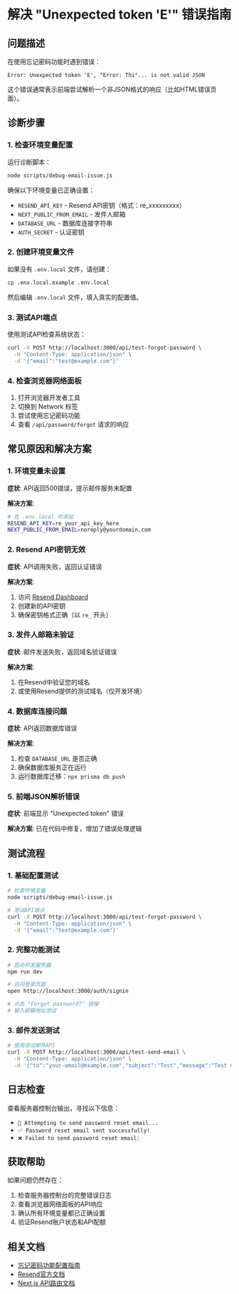 # 解决 "Unexpected token 'E'" 错误指南

## 问题描述

在使用忘记密码功能时遇到错误：
```
Error: Unexpected token 'E', "Error: Thi"... is not valid JSON
```

这个错误通常表示前端尝试解析一个非JSON格式的响应（比如HTML错误页面）。

## 诊断步骤

### 1. 检查环境变量配置

运行诊断脚本：
```bash
node scripts/debug-email-issue.js
```

确保以下环境变量已正确设置：
- `RESEND_API_KEY` - Resend API密钥（格式：re_xxxxxxxxx）
- `NEXT_PUBLIC_FROM_EMAIL` - 发件人邮箱
- `DATABASE_URL` - 数据库连接字符串
- `AUTH_SECRET` - 认证密钥

### 2. 创建环境变量文件

如果没有 `.env.local` 文件，请创建：
```bash
cp .env.local.example .env.local
```

然后编辑 `.env.local` 文件，填入真实的配置值。

### 3. 测试API端点

使用测试API检查系统状态：
```bash
curl -X POST http://localhost:3000/api/test-forgot-password \
  -H "Content-Type: application/json" \
  -d '{"email":"test@example.com"}'
```

### 4. 检查浏览器网络面板

1. 打开浏览器开发者工具
2. 切换到 Network 标签
3. 尝试使用忘记密码功能
4. 查看 `/api/password/forgot` 请求的响应

## 常见原因和解决方案

### 1. 环境变量未设置

**症状**: API返回500错误，提示邮件服务未配置

**解决方案**:
```bash
# 在 .env.local 中添加
RESEND_API_KEY=re_your_api_key_here
NEXT_PUBLIC_FROM_EMAIL=noreply@yourdomain.com
```

### 2. Resend API密钥无效

**症状**: API调用失败，返回认证错误

**解决方案**:
1. 访问 [Resend Dashboard](https://resend.com/api-keys)
2. 创建新的API密钥
3. 确保密钥格式正确（以 `re_` 开头）

### 3. 发件人邮箱未验证

**症状**: 邮件发送失败，返回域名验证错误

**解决方案**:
1. 在Resend中验证您的域名
2. 或使用Resend提供的测试域名（仅开发环境）

### 4. 数据库连接问题

**症状**: API返回数据库错误

**解决方案**:
1. 检查 `DATABASE_URL` 是否正确
2. 确保数据库服务正在运行
3. 运行数据库迁移：`npx prisma db push`

### 5. 前端JSON解析错误

**症状**: 前端显示 "Unexpected token" 错误

**解决方案**: 已在代码中修复，增加了错误处理逻辑

## 测试流程

### 1. 基础配置测试
```bash
# 检查环境变量
node scripts/debug-email-issue.js

# 测试API端点
curl -X POST http://localhost:3000/api/test-forgot-password \
  -H "Content-Type: application/json" \
  -d '{"email":"test@example.com"}'
```

### 2. 完整功能测试
```bash
# 启动开发服务器
npm run dev

# 访问登录页面
open http://localhost:3000/auth/signin

# 点击 "Forgot password?" 链接
# 输入邮箱地址测试
```

### 3. 邮件发送测试
```bash
# 使用测试邮件API
curl -X POST http://localhost:3000/api/test-send-email \
  -H "Content-Type: application/json" \
  -d '{"to":"your-email@example.com","subject":"Test","message":"Test message"}'
```

## 日志检查

查看服务器控制台输出，寻找以下信息：
- `📧 Attempting to send password reset email...`
- `✅ Password reset email sent successfully!`
- `❌ Failed to send password reset email:`

## 获取帮助

如果问题仍然存在：

1. 检查服务器控制台的完整错误日志
2. 查看浏览器网络面板的API响应
3. 确认所有环境变量都已正确设置
4. 验证Resend账户状态和API配额

## 相关文档

- [忘记密码功能配置指南](./FORGOT_PASSWORD_SETUP.md)
- [Resend官方文档](https://resend.com/docs)
- [Next.js API路由文档](https://nextjs.org/docs/app/building-your-application/routing/route-handlers)
